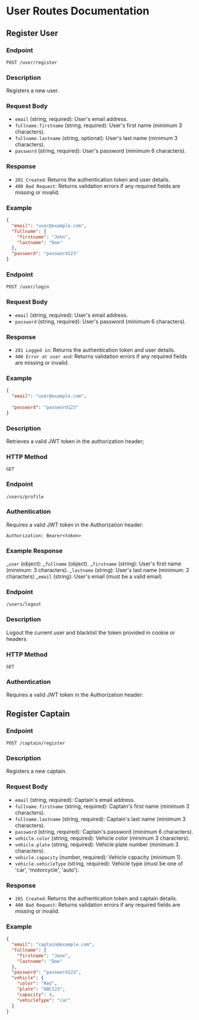 # User Routes Documentation

## Register User

### Endpoint
`POST /user/register`

### Description
Registers a new user.

### Request Body
- `email` (string, required): User's email address.
- `fullname.firstname` (string, required): User's first name (minimum 3 characters).
- `fullname.lastname` (string, optional): User's last name (minimum 3 characters).
- `password` (string, required): User's password (minimum 6 characters).

### Response
- `201 Created`: Returns the authentication token and user details.
- `400 Bad Request`: Returns validation errors if any required fields are missing or invalid.

### Example
```json
{
  "email": "user@example.com",
  "fullname": {
    "firstname": "John",
    "lastname": "Doe"
  },
  "password": "password123"
}
```

### Endpoint 

`POST /user/login`

### Request Body
- `email` (string, required): User's email address.
- `password` (string, required): User's password (minimum 6 characters).

### Response
- `201 Logged in`: Returns the authentication token and user details.
- `400 Error at user end`: Returns validation errors if any required fields are missing or invalid.

### Example
```json
{
  "email": "user@example.com",
  
  "password": "password123"
}
```
### Description

Retrieves a valid JWT token in the authorization header;

### HTTP Method

`GET`


### Endpoint 

`/users/profile`

### Authentication

Requires a valid JWT token in the Authorization header:

`Authorization: Bearer<token>`

### Example Response

_`user` (object):
  _`fullname` (object).
    _`firstname` (string): User's first name (minimum: 3 characters).
    _`lastname` (string): User's last name (minimum: 3 characters)
    _`email` (string): User's email (must be a valid email)



### Endpoint

`/users/logout` 

### Description

Logout the current user and blacklist the token provided in cookie or headers

### HTTP Method

`GET`

### Authentication

Requires a valid JWT token in the Authorization header:

## Register Captain

### Endpoint
`POST /captain/register`

### Description
Registers a new captain.

### Request Body
- `email` (string, required): Captain's email address.
- `fullname.firstname` (string, required): Captain's first name (minimum 3 characters).
- `fullname.lastname` (string, required): Captain's last name (minimum 3 characters).
- `password` (string, required): Captain's password (minimum 6 characters).
- `vehicle.color` (string, required): Vehicle color (minimum 3 characters).
- `vehicle.plate` (string, required): Vehicle plate number (minimum 3 characters).
- `vehicle.capacity` (number, required): Vehicle capacity (minimum 1).
- `vehicle.vehicleType` (string, required): Vehicle type (must be one of 'car', 'motorcycle', 'auto').

### Response
- `201 Created`: Returns the authentication token and captain details.
- `400 Bad Request`: Returns validation errors if any required fields are missing or invalid.

### Example
```json
{
  "email": "captain@example.com",
  "fullname": {
    "firstname": "Jane",
    "lastname": "Doe"
  },
  "password": "password123",
  "vehicle": {
    "color": "Red",
    "plate": "ABC123",
    "capacity": 4,
    "vehicleType": "car"
  }
}


